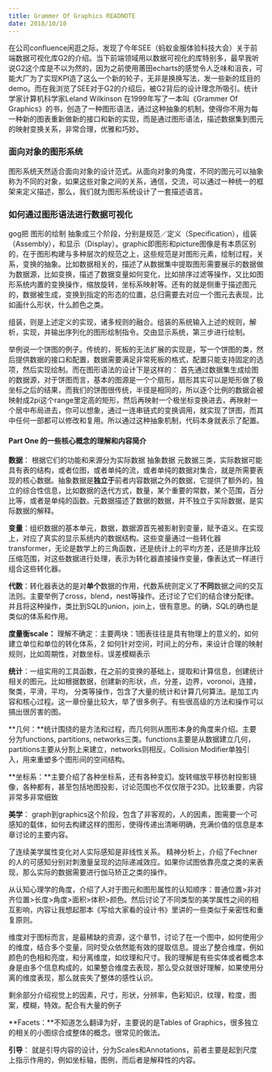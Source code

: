 ```yaml
---
title: Grammer Of Graphics READNOTE
date: 2018/10/10
---
```


在公司confluence闲逛之际，发现了今年SEE（蚂蚁金服体验科技大会）关于前端数据可视化库G2的介绍。当下前端领域用以数据可视化的库特别多，最早我听说G2这个库是不以为然的，因为之前使用莆田echarts的感觉令人乏味和沮丧，可能大厂为了实现KPI造了这么一个新的轮子，无非是换换写法，发一些新的炫目的demo。而在我浏览了SEE对于G2的介绍后，被G2背后的设计理念所吸引。统计学家计算机科学家Leland Wilkinson 在1999年写了一本叫《Grammer Of Graphics》的书，创造了一种图形语法，通过这种抽象的机制，使得你不用为每一种新的图表重新做新的接口和新的实现，而是通过图形语法，描述数据集到图元的映射变换关系，非常合理，优雅和巧妙。

### 面向对象的图形系统

图形系统天然适合面向对象的设计范式。从面向对象的角度，不同的图元可以抽象称为不同的对象，如果这些对象之间的关系，通信，交流，可以通过一种统一的框架来定义描述，那么，我们就为图形系统设计了一套描述语言。

### 如何通过图形语法进行数据可视化

gog把 图形的绘制 抽象成三个阶段，分别是规范／定义（Specification），组装（Assembly），和显示（Display）。graphic即图形和picture图像是有本质区别的，在于图形构建与多种层次的规范之上，这些规范是对图形元素，绘制过程，关系，变换的抽象。比如数据相关的，描述了从数据集中提取图形需要展示的数据做为数据源，比如变换，描述了数据变量如何变化，比如排序过滤等操作，又比如图形系统内置的变换操作，缩放旋转，坐标系映射等。还有的就是侧重于描述图元的，数据被生成，变换到指定的形态的位置，总归需要去对应一个图元去表现，比如画什么形状，什么颜色之类。

组装，则是上述定义的实现，诸多规则的融合。组装的系统输入上述的规则，解析，实现，并输出序列化的图形绘制指令。交由显示系统，第三步进行绘制。

举例说一个饼图的例子。传统的，死板的无法扩展的实现是，写一个饼图的类，然后提供数据的接口和配置，数据需要满足非常死板的格式，配置只能支持固定的选项，然后实现绘制。而在图形语法的设计下是这样的： 首先通过数据集生成绘图的数据源，对于饼图而言，基本的图源是一个个扇形，扇形其实可以是矩形做了极坐标之后的结果，而我们的饼图很传统，半径是相同的，所以逐个比例的数据会被映射成2pi这个range里定高的矩形，然后再映射一个极坐标变换进去，再映射一个居中布局进去，你可以想象，通过一连串链式的变换调用，就实现了饼图，而其中任何一部都可以修改和复用。所以通过这种抽象机制，代码本身就表示了配置。

#### Part One 的一些核心概念的理解和内容简介

**数据**： 根据它们的功能和来源分为实际数据 抽象数据 元数据三类，实际数据可能具有表的结构，或者位图，或者单纯的流，或者单纯的数据对集合，就是所需要表现的核心数据。抽象数据是**独立于**前者内容数据之外的数据，它提供了额外的，独立的综合性信息，比如数据的迭代方式，数量，某个重要的常数，某个范围，百分比等，或者是单纯的函数。元数据描述了数据的数据，并不独立于实际数据，是实际数据的解释。

**变量**：组织数据的基本单元，数据，数据源首先被影射到变量，赋予语义。在实现上，对应了真实的显示系统内的数据结构。这些变量通过一些转化器transformer，无论是数学上的三角函数，还是统计上的平均方差，还是排序比较压缩范围，对这些数据进行处理，表示为转化器直接操作变量，像表达式一样进行组合这些转化器。

**代数**：转化器表达的是对**单个**数据的作用，代数系统则定义了**不同**数据之间的交互法则。主要举例了cross，blend，nest等操作。还讨论了它们的结合律分配律。并且将这种操作，类比到SQL的union，join上，很有意思。的确，SQL的确也是类似的体系和作用。

**度量衡scale：** 理解不确定：主要两块：1图表往往是具有物理上的意义的，如何建立单位和单位的转化体系，2 如何针对空间，时间上的分布，来设计合理的映射规则，比如周期性，对数坐标，误差模糊表示

**统计**：一组实用的工具函数，在之前的变换的基础上，提取和计算信息，创建统计相关的图元。比如根据数据，创建新的形状，点，分差，边界，voronoi，连接，聚类，平滑，平均， 分类等操作，包含了大量的统计和计算几何算法。是加工内容和核心过程。这一章份量比较大，举了很多例子。有些很高级的方法和操作可以搞出很厉害的图。

**几何：**统计围绕的是方法和过程，而几何则从图形本身的角度来介绍。主要分为functions, partitions, networks三类。functions主要是从数据建立几何，partitions主要从分割上来建立，networks则相反。Collision Modifier单独引入，用来重塑多个图形间的空间结构。

**坐标系：**主要介绍了各种坐标系，还有各种变幻。旋转缩放平移彷射投影镜像，各种都有，甚至包括地图投影，讨论范围也不仅仅限于23D。比较重要，内容非常多非常细致

**美学**： graph到graphics这个阶段，包含了非客观的，人的因素，图需要一个可感知的载体，如何去构建这样的图形，使得传递出清晰明确，充满价值的信息是本章讨论的主要内容。

了连续美学属性变化对人实际感知是非线性关系。 精神分析上，介绍了Fechner的人的可感知分别对刺激量呈现的边际递减效应。如果你试图依靠亮度之类的来表现，那么实际的数据需要进行伽马矫正之类的操作。

从认知心理学的角度，介绍了人对于图元和图形属性的认知顺序：普通位置>非对齐位置>长度>角度>面积>体积>颜色。然后讨论了不同类型的美学属性之间的相互影响，内容让我想起那本《写给大家看的设计书》里讲的一些类似于亲密性和重复原则。

维度对于图标而言，是最稀缺的资源，这个章节，讨论了在一个图中，如何使用少的维度，结合多个变量，同时受众依然能有效的提取信息。提出了整合维度，例如颜色的色相和亮度，和分离维度，如纹理和尺寸。我的理解是有些实体或者概念本身是由多个信息构成的，如果整合维度去表现，那么受众就很好理解，如果使用分离的维度表现，那么就丧失了整体的感性认识。

剩余部分介绍视觉上的因素，尺寸，形状，分辨率，色彩知识，纹理，粒度，图案，模糊，特效。配合有大量的例子

**Facets：**不知道怎么翻译为好，主要说的是Tables of Graphics，很多独立的相关的小图综合成整体的概念。很常见的做法。

**引导**： 就是引导内容的设计，分为Scales和Annotations，前者主要是起到尺度上指示作用的，例如坐标轴，图例，而后者是解释性的内容。



